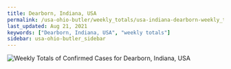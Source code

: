 ```yaml
---
title: Dearborn, Indiana, USA
permalink: /usa-ohio-butler/weekly_totals/usa-indiana-dearborn-weekly_totals.html
last_updated: Aug 21, 2021
keywords: ["Dearborn, Indiana, USA", "weekly totals"]
sidebar: usa-ohio-butler_sidebar
---
```


![Weekly Totals of Confirmed Cases for Dearborn, Indiana, USA](/covid_tracker/images/graphs/usa-indiana-dearborn-weekly_totals_graph.png)

